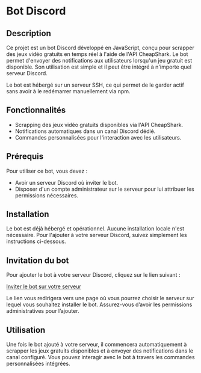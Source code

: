 # Bot Discord

## Description

Ce projet est un bot Discord développé en JavaScript, conçu pour scrapper des jeux vidéo gratuits en temps réel à l'aide de l'API CheapShark. Le bot permet d'envoyer des notifications aux utilisateurs lorsqu'un jeu gratuit est disponible. Son utilisation est simple et il peut être intégré à n'importe quel serveur Discord.

Le bot est hébergé sur un serveur SSH, ce qui permet de le garder actif sans avoir à le redémarrer manuellement via npm.

## Fonctionnalités

- Scrapping des jeux vidéo gratuits disponibles via l'API CheapShark.
- Notifications automatiques dans un canal Discord dédié.
- Commandes personnalisées pour l'interaction avec les utilisateurs.

## Prérequis

Pour utiliser ce bot, vous devez :
- Avoir un serveur Discord où inviter le bot.
- Disposer d'un compte administrateur sur le serveur pour lui attribuer les permissions nécessaires.
  
## Installation

Le bot est déjà hébergé et opérationnel. Aucune installation locale n'est nécessaire. Pour l'ajouter à votre serveur Discord, suivez simplement les instructions ci-dessous.

## Invitation du bot

Pour ajouter le bot à votre serveur Discord, cliquez sur le lien suivant :

[Inviter le bot sur votre serveur](https://discord.com/oauth2/authorize?client_id=1288111791909507112&permissions=8&integration_type=0&scope=bot)

Le lien vous redirigera vers une page où vous pourrez choisir le serveur sur lequel vous souhaitez installer le bot. Assurez-vous d’avoir les permissions administratives pour l’ajouter.

## Utilisation

Une fois le bot ajouté à votre serveur, il commencera automatiquement à scrapper les jeux gratuits disponibles et à envoyer des notifications dans le canal configuré. Vous pouvez interagir avec le bot à travers les commandes personnalisées intégrées.
